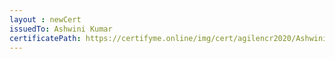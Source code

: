 ```yaml
--- 
layout : newCert 
issuedTo: Ashwini Kumar 
certificatePath: https://certifyme.online/img/cert/agilencr2020/AshwiniKumar_33f22.png
--- 
```

